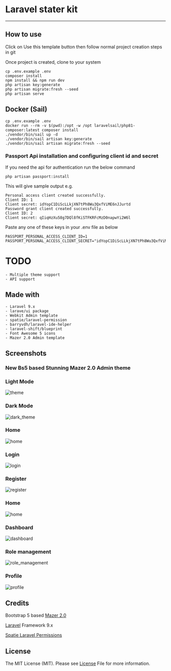 # Laravel stater kit

<hr />

## How to use

Click on Use this template button then follow normal project creation steps in git

Once project is created, clone to your system

    cp .env.example .env
    composer install
    npm install && npm run dev
    php artisan key:generate
    php artisan migrate:fresh --seed
    php artisan serve

## Docker (Sail)

```
cp .env.example .env
docker run --rm -v $(pwd):/opt -w /opt laravelsail/php81-composer:latest composer install
./vendor/bin/sail up -d
./vendor/bin/sail artisan key:generate
./vendor/bin/sail artisan migrate:fresh --seed
```
### Passport Api installation and configuring client id and secret
If you need the api for authentication run the below command
```
php artisan passport:install
```

This will give sample output
e.g.
```
Personal access client created successfully.
Client ID: 1
Client secret: idYopC1DiScLLkjXN7tPh8Wu3QxfViME6nJJurtd
Password grant client created successfully.
Client ID: 2
Client secret: qIiqHzXu58g7DQl8fKiSTFKRFcMzD0napwYi2W6l
```

Paste any one of these keys in your .env file as below
```
PASSPORT_PERSONAL_ACCESS_CLIENT_ID=1
PASSPORT_PERSONAL_ACCESS_CLIENT_SECRET="idYopC1DiScLLkjXN7tPh8Wu3QxfViME6nJJurtd"
```

# TODO
    - Multiple theme support
    - API support

## Made with

    - Laravel 9.x
    - larave/ui package
    - Webkit Admin template
    - spatie/laravel-permission
    - barryvdh/laravel-ide-helper
    - laravel-shift/blueprint
    - Font Awesome 5 icons
    - Mazer 2.0 Admin template

## Screenshots
### New Bs5 based Stunning Mazer 2.0 Admin theme
### Light Mode
![theme](public/screenshots/07.png)
### Dark Mode
![dark_theme](public/screenshots/08.png)

### Home

![home](public/screenshots/00.png)

### Login

![login](public/screenshots/01.png)

### Register

![register](public/screenshots/02.png)

### Home

![home](public/screenshots/03.png)

### Dashboard

![dashboard](public/screenshots/04.png)

### Role management

![role_management](public/screenshots/05.png)

### Profile

![profile](public/screenshots/06.png)


## Credits
Bootstrap 5 based [Mazer 2.0](https://github.com/zuramai/mazer)

[Laravel](https://laravel.com/) Framework 9.x 

[Spatie Laravel Permissions](https://github.com/spatie/laravel-permission)

## License
The MIT License (MIT). Please see [License](#license) File for more information.
